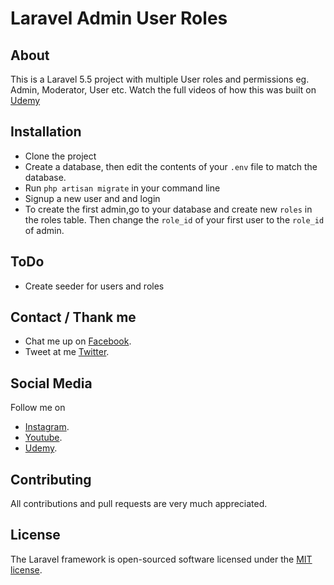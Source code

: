 # Laravel Admin User Roles

## About

This is a Laravel 5.5 project with multiple User roles and permissions eg. Admin, Moderator, User etc.
Watch the full videos of how this was built on [Udemy](https://www.udemy.com/course/1532828)

## Installation
  - Clone the project
  - Create a database, then edit the contents of your `.env` file to match the database.
  - Run `php artisan migrate` in your command line 
  - Signup a new user and and login
  - To create the first admin,go to your database and create new `roles` in the roles table. Then change the `role_id` of your first user to the `role_id` of admin. 
  
## ToDo
  - Create seeder for users and roles
  
  
## Contact / Thank me
- Chat me up on [Facebook](https://fb.com/daveozoalor).
- Tweet at me [Twitter](https://twitter.com/daveozoalor).

## Social Media
Follow me on
-  [Instagram](https://instagram.com/daveozoalor).
- [Youtube](https://youtube.com/c/braintemorg).
- [Udemy](https://udemy.com/user/daveozoalor).


## Contributing

All contributions and pull requests are very much appreciated.

## License

The Laravel framework is open-sourced software licensed under the [MIT license](https://opensource.org/licenses/MIT).
